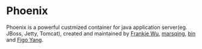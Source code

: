 Phoenix
=======
Phoenix is a powerful custmized container for java application server(eg. JBoss, Jetty, Tomcat), created and maintained by [Frankie Wu](http://github.com/unidal), [marsqing](http://github.com/marsqing), [bin](http://github.com/firefox007) and [Figo Yang](http://github.com/figoyang).